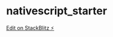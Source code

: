 # nativescript_starter

[Edit on StackBlitz ⚡️](https://stackblitz.com/edit/nativescript-stackblitz-templates-cijnch)
